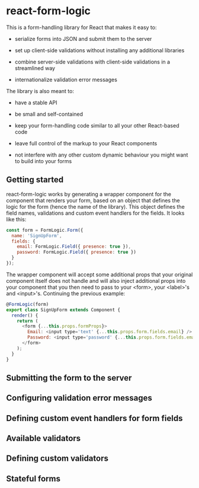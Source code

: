 # react-form-logic

This is a form-handling library for React that makes it easy to:

* serialize forms into JSON and submit them to the server

* set up client-side validations without installing any additional
  libraries

* combine server-side validations with client-side validations in a
  streamlined way

* internationalize validation error messages

The library is also meant to:

* have a stable API

* be small and self-contained

* keep your form-handling code similar to all your other React-based
  code

* leave full control of the markup to your React components

* not interfere with any other custom dynamic behaviour you might want
  to build into your forms

## Getting started

react-form-logic works by generating a wrapper component for the
component that renders your form, based on an object that defines the
logic for the form (hence the name of the library). This object
defines the field names, validations and custom event handlers for the
fields. It looks like this:

```javascript
const form = FormLogic.Form({
  name: 'SignUpForm',
  fields: {
    email: FormLogic.Field({ presence: true }),
    password: FormLogic.Field({ presence: true })
  }
});
```

The wrapper component will accept some additional props that your
original component itself does not handle and will also inject
additional props into your component that you then need to pass to
your \<form\>, your \<label\>'s and \<input\>'s. Continuing the
previous example:

```javascript
@FormLogic(form)
export class SignUpForm extends Component {
  render() {
    return (
      <form {...this.props.formProps}>
        Email: <input type='text' {...this.props.form.fields.email} />
        Password: <input type='password' {...this.props.form.fields.email} />
      </form>
    );
  }
}
```

## Submitting the form to the server

## Configuring validation error messages

## Defining custom event handlers for form fields

## Available validators

## Defining custom validators

## Stateful forms